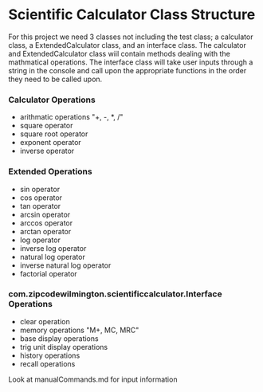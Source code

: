 # Scientific Calculator Class Structure

For this project we need 3 classes not including the test class; a calculator class, a ExtendedCalculator class, and an interface class. The calculator and ExtendedCalculator class wiil contain methods dealing with the mathmatical operations. The interface class will take user inputs through a string in the console and  call upon the appropriate functions in the order they need to be called upon.

### Calculator Operations
- arithmatic operations "+, -, *, /"
- square operator
- square root operator
- exponent operator
- inverse operator

### Extended Operations
- sin operator
- cos operator
- tan operator
- arcsin operator
- arccos operator
- arctan operator
- log operator
- inverse log operator
- natural log operator
- inverse natural log operator
- factorial operator

### com.zipcodewilmington.scientificcalculator.Interface Operations
- clear operation
- memory operations "M+, MC, MRC"
- base display operations
- trig unit display operations
- history operations
- recall operations

Look at manualCommands.md for input information